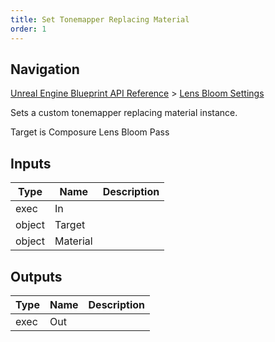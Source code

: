 ```yaml
---
title: Set Tonemapper Replacing Material
order: 1
---
```

## Navigation

[Unreal Engine Blueprint API Reference](https://dev.epicgames.com/documentation/en-us/unreal-engine/BlueprintAPI) > [Lens Bloom Settings](https://dev.epicgames.com/documentation/en-us/unreal-engine/BlueprintAPI/LensBloomSettings)

Sets a custom tonemapper replacing material instance.

Target is Composure Lens Bloom Pass

## Inputs

| Type | Name | Description |
| --- | --- | --- |
| exec | In |  |
| object | Target |  |
| object | Material |  |

## Outputs

| Type | Name | Description |
| --- | --- | --- |
| exec | Out |  |
